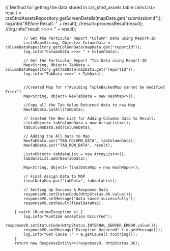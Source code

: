 // Method for getting the data stored in crs_stnd_assets table
            List<List<String>> result = crsStndAssetsRepository.getScreenDetails(mapData.get("submissionId"));
            log.info("BEfore Result :" + result);
            //result=processResult(result);
            //log.info("result >>>> " + result);


            // Get the Particular Report "Column" Data using Report-ID
            List<Map<String, Object>> ColumnData = columnDataRepository.getColumnData(mapData.get("reportId"));
            log.info("ColumnData >>>> " + ColumnData);

            // Get the Particular Report "Tab Data using Report-ID
            Map<String, Object> TabData = columnDataRepository.getTabData(mapData.get("reportId"));
            log.info("TabData >>>>" + TabData);


            //Created Map for ("Avoiding TupleBackedMap cannot be modified Error")
            Map<String, Object> NewTabData = new HashMap<>();

            //Copy all the Tab Value Returned data to new Map
            NewTabData.putAll(TabData);

            // Created the New List for Adding Columns data to Result.
            List<Object> tabColumnData = new ArrayList<>();
            tabColumnData.add(ColumnData);

            // Adding the All Data to Map
            NewTabData.put("TAB_COLUMN_DATA", tabColumnData);
            NewTabData.put("TAB_ROW_DATA", result);

            List<Object> tabdataList = new ArrayList<>();
            tabdataList.add(NewTabData);

            Map<String, Object> finalDataMap = new HashMap<>();

            // Final Assign Data to MAP
            finalDataMap.put("tabData", tabdataList);

            // Setting Up Success & Response Data
            responseVO.setStatusCode(HttpStatus.OK.value());
            responseVO.setMessage("data saved successfully");
            responseVO.setResult(finalDataMap);

        } catch (RuntimeException e) {
            log.info("Runtime exception Occurred");
            responseVO.setStatusCode(HttpStatus.INTERNAL_SERVER_ERROR.value());
            responseVO.setMessage("Exception Occurred" + e.getMessage());
            log.info("Get Cause :" + e.getCause().toString());
        }
        return new ResponseEntity<>(responseVO, HttpStatus.OK);
